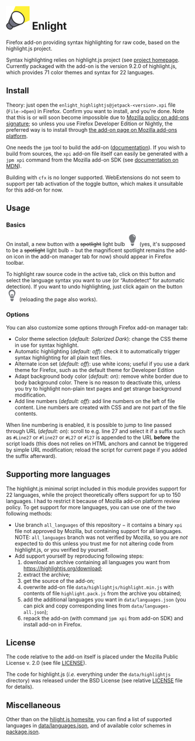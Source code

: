  ![Add-on icon](misc/spot64.png) Enlight
========================================


Firefox add-on providing syntax highlighting for raw code, based on the
highlight.js project.

Syntax highlighting relies on highlight.js project (see [project
homepage][hljs]. Currently packaged with the add-on is the version
9.2.0 of highlight.js, which provides
71    color themes and syntax for
22    languages.

## Install

Theory: just open the `enlight_highlightjs@jetpack-<version>.xpi` file
(`File->Open`) in Firefox. Confirm you want to install, and you're done. Note
that this is or will soon become impossible due to [Mozilla policy on add-ons
signature][signing]; so unless you use Firefox Developer Edition or Nightly, the
preferred way is to install through [the add-on page on Mozilla add-ons
platform][amo].

One needs the `jpm` tool to build the add-on ([documentation][jpm]). If you wish
to build from sources, the `xpi` add-on file itself can easily be generated
with a `jpm xpi` command from the Mozilla add-on SDK (see [documentation on
MDN][sdk]).

Building with `cfx` is no longer supported. WebExtensions do not seem to
support per tab activation of the toggle button, which makes it unsuitable for
this add-on for now.

## Usage

### Basics

On install, a new button with a ~~spotlight~~ light bulb
![buttonOff](data/lightbulb_off-32.png) (yes, it's supposed to be a
~~spotlight~~ light bulb − but the magnificent spotlight remains the add-on
icon in the add-on manager tab for now) should appear in Firefox toolbar.

To highlight raw source code in the active tab, click on this button and select
the language syntax you want to use (or “Autodetect” for automatic detection).
If you want to undo highlighting, just click again on the button
![buttonOn](data/lightbulb_on-32.png) (reloading the page also works).

### Options

You can also customize some options through Firefox add-on manager tab:
* Color theme selection (_default: Solarized Dark_): change the CSS theme in
  use for syntax highlight.
* Automatic highlighting (_default: off_): check it to automatically trigger
  syntax highlighting for all plain text files.
* Alternate icon set (_default: off_): use white icons; useful if you use a
  dark theme for Firefox, such as the default theme for Developer Edition
* Adapt background body color (_default: on_): remove white border due to
  body background color. There is no reason to deactivate this, unless you try
  to highlight non-plain text pages and get strange background modification.
* Add line numbers (_default: off_): add line numbers on the left of file
  content. Line numbers are created with CSS and are not part of the file
  contents.

When line numbering is enabled, it is possible to jump to line passed through
URL (_default: on_): scroll to e.g. line 27 and select it if a suffix such as
`#Line27` or `#line27` or `#L27` or `#l27` is appended to the URL **before**
the script loads (this does not relies on HTML anchors and cannot be triggered
by simple URL modification; reload the script for current page if you added the
suffix afterward).

## Supporting more languages

The highlight.js minimal script included in this module provides support for
22  languages, while the project theoretically offers support for up to
150 languages. I had to restrict it because of Mozilla add-on platform review
policy. To get support for more languages, you can use one of the two following
methods:
* Use branch `all_languages` of this repository − it contains a binary `xpi`
  file not approved by Mozilla, but containing support for all languages. NOTE:
  `all_languages` branch was not verified by Mozilla, so you are _not_ expected
  to do this unless you trust me for not altering code from highlight.js, or
  you verified by yourself.
* Add support yourself by reproducing following steps:
  1. download an archive containing all languages you want from
  https://highlightjs.org/download;
  2. extract the archive;
  3. get the source of the add-on;
  4. overwrite add-on file `data/highlightjs/highlight.min.js` with contents of
  file `highlight.pack.js` from the archive you obtained;
  5. add the additional languages you want in `data/languages.json` (you can
  pick and copy corresponding lines from `data/languages-all.json`);
  6. repack the add-on (with command `jpm xpi` from add-on SDK) and install
  add-on in Firefox.

## License

The code relative to the add-on itself is placed under the Mozilla Public
License v. 2.0 (see file [LICENSE][mpl]).

The code for highlight.js (_i.e._ everything under the `data/highlightjs`
directory) was released under the BSD License (see relative [LICENSE][bsd] file
for details).

## Miscellaneous

Other than on the [hilight.js homesite][hljs], you can find a list of supported
languages in [data/languages.json][languages], and of available color schemes in
[package.json][package].

[hljs]: https://highlightjs.org
[signing]: https://blog.mozilla.org/addons/2015/02/10/extension-signing-safer-experience
[amo]: https://addons.mozilla.org/firefox/addon/enlight
[sdk]: https://developer.mozilla.org/en-US/Add-ons/SDK/Tutorials/Getting_started
[mpl]: https://github.com/Qeole/Enlight/blob/master/LICENSE
[bsd]: https://github.com/isagalaev/highlight.js/blob/master/LICENSE
[languages]: https://github.com/Qeole/Enlight/blob/master/data/languages.json
[package]: https://github.com/Qeole/Enlight/blob/master/package.json
[jpm]: https://developer.mozilla.org/en-US/Add-ons/SDK/Tools/jpm
